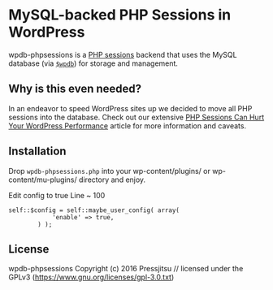 # MySQL-backed PHP Sessions in WordPress

wpdb-phpsessions is a [PHP sessions](http://php.net/manual/en/book.session.php) backend that uses the MySQL database (via [`$wpdb`](https://codex.wordpress.org/Class_Reference/wpdb)) for storage and management.

## Why is this even needed?

In an endeavor to speed WordPress sites up we decided to move all PHP sessions into the database. Check out our extensive [PHP Sessions Can Hurt Your WordPress Performance](https://pressjitsu.com/blog/wordpress-sessions-performance/) article for more information and caveats.

## Installation

Drop `wpdb-phpsessions.php` into your wp-content/plugins/ or wp-content/mu-plugins/ directory and enjoy.

Edit config to true Line ~ 100
```
self::$config = self::maybe_user_config( array(
			'enable' => true,
		) );
```

## License

wpdb-phpsessions Copyright (c) 2016 Pressjitsu // licensed under the GPLv3 (https://www.gnu.org/licenses/gpl-3.0.txt)

